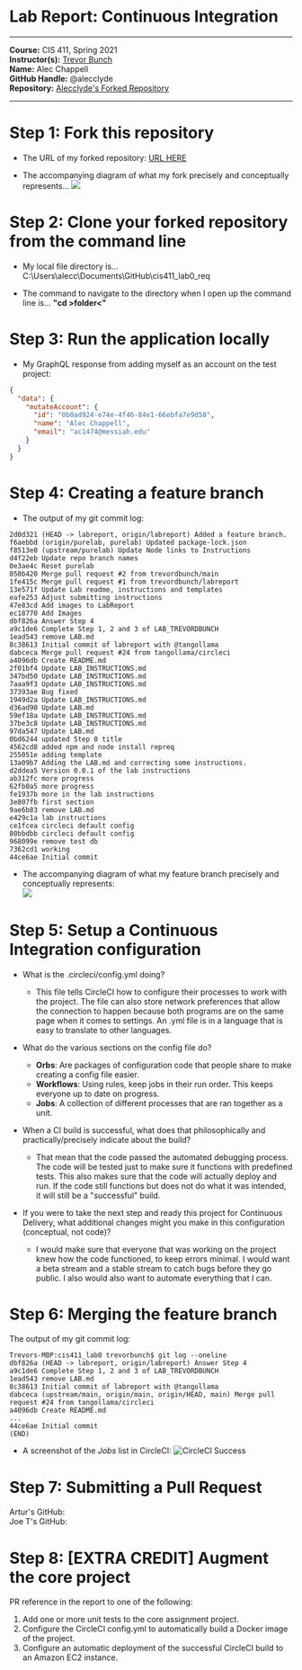 # Lab Report: Continuous Integration
___
**Course:** CIS 411, Spring 2021  
**Instructor(s):** [Trevor Bunch](https://github.com/trevordbunch)  
**Name:** Alec Chappell  
**GitHub Handle:** @alecclyde  
**Repository:** [Alecclyde's Forked Repository](https://github.com/alecclyde/cis411_lab1_CI)  
___

# Step 1: Fork this repository
- The URL of my forked repository: [URL HERE](https://github.com/alecclyde/cis411_lab1_CI)
  
- The accompanying diagram of what my fork precisely and conceptually represents... ![](../assets/HowGitHubWorks.jpg)

# Step 2: Clone your forked repository from the command line  
- My local file directory is... C:\Users\alecc\Documents\GitHub\cis411_lab0_req
  
- The command to navigate to the directory when I open up the command line is... **"cd >folder<"**

# Step 3: Run the application locally
- My GraphQL response from adding myself as an account on the test project:
``` json
{
  "data": {
    "mutateAccount": {
      "id": "0b0ad924-e74e-4f46-84e1-66ebfa7e9d50",
      "name": "Alec Chappell",
      "email": "ac1474@messiah.edu"
    }
  }
}
```

# Step 4: Creating a feature branch
- The output of my git commit log:
```
2d0d321 (HEAD -> labreport, origin/labreport) Added a feature branch.
f6aebbd (origin/purelab, purelab) Updated package-lock.json
f8513e0 (upstream/purelab) Update Node links to Instructions
d4f22eb Update repo branch names
0e3ae4c Reset purelab
050b420 Merge pull request #2 from trevordbunch/main
1fe415c Merge pull request #1 from trevordbunch/labreport
13e571f Update Lab readme, instructions and templates
eafe253 Adjust submitting instructions
47e83cd Add images to LabReport
ec18770 Add Images
dbf826a Answer Step 4
a9c1de6 Complete Step 1, 2 and 3 of LAB_TREVORDBUNCH
1ead543 remove LAB.md
8c38613 Initial commit of labreport with @tangollama
dabceca Merge pull request #24 from tangollama/circleci
a4096db Create README.md
2f01bf4 Update LAB_INSTRUCTIONS.md
347bd50 Update LAB_INSTRUCTIONS.md
7aaa9f3 Update LAB_INSTRUCTIONS.md
37393ae Bug fixed
1949d2a Update LAB_INSTRUCTIONS.md
d36ad90 Update LAB.md
59ef18a Update LAB_INSTRUCTIONS.md
37be3c8 Update LAB_INSTRUCTIONS.md
97da547 Update LAB.md
0bd6244 updated Step 0 title
4562cd8 added npm and node install repreq
255051e adding template
13a09b7 Adding the LAB.md and correcting some instructions.
d2ddea5 Version 0.0.1 of the lab instructions
ab312fc more progress
62fb0a5 more progress
fe1937b more in the lab instructions
3e807fb first section
9ae6b83 remove LAB.md
e429c1a lab instructions
ce1fcea circleci default config
80bbdbb circleci default config
968099e remove test db
7362cd1 working
44ce6ae Initial commit
``` 
- The accompanying diagram of what my feature branch precisely and conceptually represents:  
  ![](../assets/Main_Vs_Feature.jpg)

# Step 5: Setup a Continuous Integration configuration
- What is the .circleci/config.yml doing?
  - This file tells CircleCI how to configure their processes to work with the project. The file can also store network preferences that allow the connection to happen because both programs are on the same page when it comes to settings. An .yml file is in a language that is easy to translate to other languages.

- What do the various sections on the config file do?
  - **Orbs**: Are packages of configuration code that people share to make creating a config file easier.
  - **Workflows**: Using rules, keep jobs in their run order. This keeps everyone up to date on progress.
  - **Jobs**: A collection of different processes that are ran together as a unit. 
  
- When a CI build is successful, what does that philosophically and practically/precisely indicate about the build?  
  - That mean that the code passed the automated debugging process. The code will be tested just to make sure it functions with predefined tests. This also makes sure that the code will actually deploy and run. If the code still functions but does not do what it was intended, it will still be a "successful" build.

- If you were to take the next step and ready this project for Continuous Delivery, what additional changes might you make in this configuration (conceptual, not code)?
  - I would make sure that everyone that was working on the project knew how the code functioned, to keep errors minimal. I would want a beta stream and a stable stream to catch bugs before they go public. I also would also want to automate everything that I can.
   

# Step 6: Merging the feature branch
The output of my git commit log:

```
Trevors-MBP:cis411_lab0 trevorbunch$ git log --oneline
dbf826a (HEAD -> labreport, origin/labreport) Answer Step 4
a9c1de6 Complete Step 1, 2 and 3 of LAB_TREVORDBUNCH
1ead543 remove LAB.md
8c38613 Initial commit of labreport with @tangollama
dabceca (upstream/main, origin/main, origin/HEAD, main) Merge pull request #24 from tangollama/circleci
a4096db Create README.md
...
44ce6ae Initial commit
(END)
```

* A screenshot of the _Jobs_ list in CircleCI:
![CircleCI Success](../assets/Screenshot_of_Jobs.png)

# Step 7: Submitting a Pull Request
Artur's GitHub:  
Joe T's GitHub:



# Step 8: [EXTRA CREDIT] Augment the core project
PR reference in the report to one of the following:
1. Add one or more unit tests to the core assignment project. 
2. Configure the CircleCI config.yml to automatically build a Docker image of the project.
3. Configure an automatic deployment of the successful CircleCI build to an Amazon EC2 instance.

